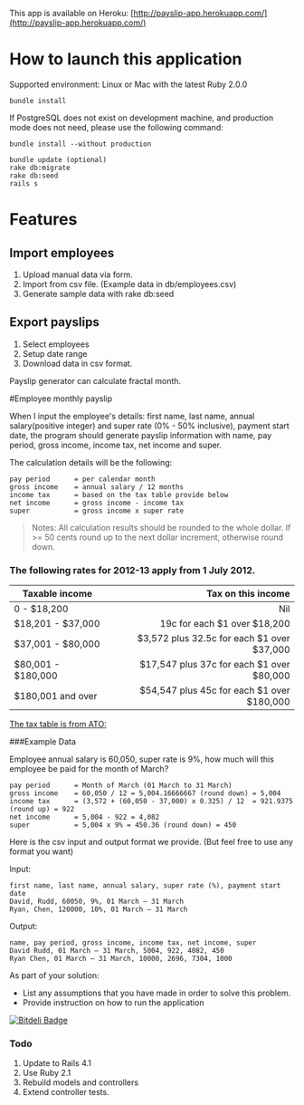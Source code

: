 This app is available on Heroku: [http://payslip-app.herokuapp.com/](http://payslip-app.herokuapp.com/)

# How to launch this application

Supported environment: Linux or Mac with the latest Ruby 2.0.0

    bundle install

If PostgreSQL does not exist on development machine, and production mode does not need, please use the following command:

    bundle install --without production

    bundle update (optional)
    rake db:migrate
    rake db:seed
    rails s

# Features

## Import employees

 1. Upload manual data via form.
 2. Import from csv file. (Example data in db/employees.csv)
 3. Generate sample data with rake db:seed

## Export payslips

 1. Select employees
 2. Setup date range
 3. Download data in csv format.

Payslip generator can calculate fractal month.

#Employee monthly payslip

When I input the employee's details: first name, last name, annual salary(positive integer) and super rate (0% - 50% inclusive), payment start date,
the program should generate payslip information with name, pay period,  gross income, income tax, net income and super.

The calculation details will be the following:

    pay period      = per calendar month
    gross income    = annual salary / 12 months
    income tax      = based on the tax table provide below
    net income      = gross income - income tax
    super           = gross income x super rate

> Notes: All calculation results should be rounded to the whole dollar. If >= 50 cents round up to the next dollar increment, otherwise round down.

### The following rates for 2012-13 apply from 1 July 2012.

| Taxable income | Tax on this income |
| ------|-------:|
| 0 - $18,200 | Nil |
| $18,201 - $37,000 | 19c for each $1 over $18,200 |
| $37,001 - $80,000 | $3,572 plus 32.5c for each $1 over $37,000 |
| $80,001 - $180,000 | $17,547 plus 37c for each $1 over $80,000 |
| $180,001 and over | $54,547 plus 45c for each $1 over $180,000 |

[The tax table is from ATO:](http://www.ato.gov.au/Individuals/Income%20and%20deductions/How%20much%20income%20tax%20you%20pay/Tax%20rates/)

###Example Data

Employee annual salary is 60,050, super rate is 9%, how much will this employee be paid for the month of March?

    pay period      = Month of March (01 March to 31 March)
    gross income    = 60,050 / 12 = 5,004.16666667 (round down) = 5,004
    income tax      = (3,572 + (60,050 - 37,000) x 0.325) / 12  = 921.9375 (round up) = 922
    net income      = 5,004 - 922 = 4,082
    super           = 5,004 x 9% = 450.36 (round down) = 450
 
 
Here is the csv input and output format we provide. 
(But feel free to use any format you want)

Input: 

    first name, last name, annual salary, super rate (%), payment start date
    David, Rudd, 60050, 9%, 01 March – 31 March
    Ryan, Chen, 120000, 10%, 01 March – 31 March
    
Output: 
 
    name, pay period, gross income, income tax, net income, super
    David Rudd, 01 March – 31 March, 5004, 922, 4082, 450 
    Ryan Chen, 01 March – 31 March, 10000, 2696, 7304, 1000

As part of your solution:

- List any assumptions that you have made in order to solve this problem.
- Provide instruction on how to run the application

[![Bitdeli Badge](https://d2weczhvl823v0.cloudfront.net/szines/payslip-app/trend.png)](https://bitdeli.com/free "Bitdeli Badge")

### Todo

1. Update to Rails 4.1
2. Use Ruby 2.1
3. Rebuild models and controllers
4. Extend controller tests.
